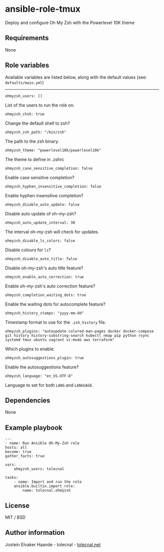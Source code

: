 # ansible-role-tmux

Deploy and configure Oh My Zsh with the Powerlevel 10K theme

## Requirements

None

## Role variables

Available variables are listed below, along with the default values (see: `defaults/main.yml`)

---

    ohmyzsh_users: []

List of the users to run the role on.

    ohmyzsh_chsh: true

Change the default shell to zsh?

    ohmyzsh_zsh_path: "/bin/zsh"

The path to the zsh binary.

    ohmyzsh_theme: "powerlevel10k/powerlevel10k"

The theme to define in .zshrc

    ohmyzsh_case_sensitive_completion: false

Enable case sensitive completion?

    ohmyzsh_hyphen_insensitive_completion: false

Enable hyphen insensitive completion?

    ohmyzsh_disable_auto_update: false

Disable auto update of oh-my-zsh?

    ohmyzsh_auto_update_interval: 30

The interval oh-my-zsh will check for updates.

    ohmyzsh_disable_ls_colors: false

Disable colours for `ls`?

    ohmyzsh_disable_auto_title: false

Disable oh-my-zsh's auto title feature?

    ohmyzsh_enable_auto_correction: true

Enable oh-my-zsh's auto correction feature?

    ohmyzsh_completion_waiting_dots: true

Enable the waiting dots for autocomplete feature?

    ohmyzsh_history_stamps: "yyyy-mm-dd"

Timestamp format to use for the `.zsh_history` file.

    ohmyzsh_plugins: "autoupdate colored-man-pages docker docker-compose git history history-substring-search kubectl nmap pip python rsync systemd tmux ubuntu vagrant vi-mode aws terraform"

Which plugins to enable.

    ohmyzsh_autosuggestions_plugin: true

Enable the autosuggestions feature?

    ohmyzsh_language: "en_US.UTF-8"

Language to set for both `LANG` and `LANGUAGE`.

## Dependencies

None

## Example playbook

    ---
    - name: Run Ansible Oh-My-Zsh role
    hosts: all
    become: true
    gather_facts: true

    vars:
        ohmyzsh_users: tolecnal

    tasks:
        - name: Import and run the role
        ansible.builtin.import_role:
            name: tolecnal.ohmyzsh

## License

MIT / BSD

## Author information

Jostein Elvaker Haande - tolecnal - [tolecnal.net](https://tolecnal.net)

